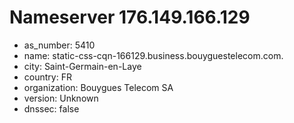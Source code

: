 # Nameserver 176.149.166.129

* as_number: 5410
* name: static-css-cqn-166129.business.bouyguestelecom.com.
* city: Saint-Germain-en-Laye
* country: FR
* organization: Bouygues Telecom SA
* version: Unknown
* dnssec: false
